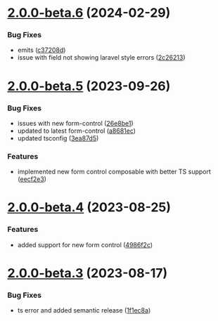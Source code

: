 # [2.0.0-beta.6](https://github.com/vue-interface/radio-field/compare/v2.0.0-beta.5...v2.0.0-beta.6) (2024-02-29)


### Bug Fixes

* emits ([c37208d](https://github.com/vue-interface/radio-field/commit/c37208d519a56820046ad0669e4359fc35af4aa1))
* issue with field not showing laravel style errors ([2c26213](https://github.com/vue-interface/radio-field/commit/2c26213c314f365f6b07694ea0abbe14dabc621b))

# [2.0.0-beta.5](https://github.com/vue-interface/radio-field/compare/v2.0.0-beta.4...v2.0.0-beta.5) (2023-09-26)


### Bug Fixes

* issues with new form-control ([26e8be1](https://github.com/vue-interface/radio-field/commit/26e8be124423de3195d848e2571489cc3f2b980c))
* updated to latest form-control ([a8681ec](https://github.com/vue-interface/radio-field/commit/a8681ecf08494fec976111421d675ad0f9a680a5))
* updated tsconfig ([3ea87d5](https://github.com/vue-interface/radio-field/commit/3ea87d515b892a9c9d05eef56554f16cbd2255ef))


### Features

* implemented new form control composable with better TS support ([eecf2e3](https://github.com/vue-interface/radio-field/commit/eecf2e39ea1d82f77f1377ca13f9b2c208e610b6))

# [2.0.0-beta.4](https://github.com/vue-interface/radio-field/compare/v2.0.0-beta.3...v2.0.0-beta.4) (2023-08-25)


### Features

* added support for new form control ([4986f2c](https://github.com/vue-interface/radio-field/commit/4986f2cf68eca248ef788824ac2109bbf4733cbd))

# [2.0.0-beta.3](https://github.com/vue-interface/radio-field/compare/v2.0.0-beta.2...v2.0.0-beta.3) (2023-08-17)


### Bug Fixes

* ts error and added semantic release ([1f1ec8a](https://github.com/vue-interface/radio-field/commit/1f1ec8a623fd1662c77f7d447c615b031532bff6))
